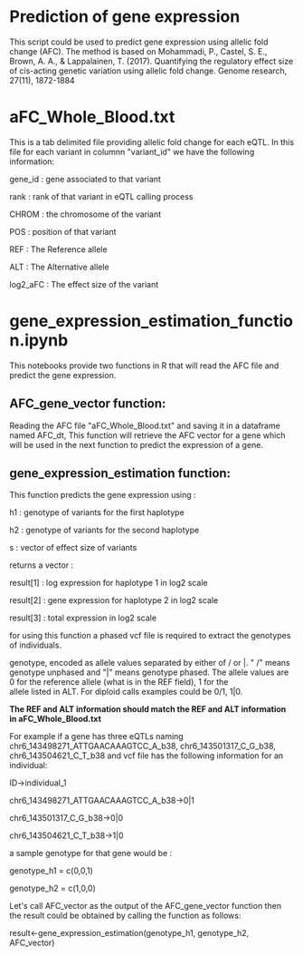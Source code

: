 # Prediction of gene expression
This script could be used to predict gene expression using allelic fold change (AFC). The method is based on Mohammadi, P., Castel, S. E., Brown, A. A., & Lappalainen, T. (2017). Quantifying the regulatory effect size of cis-acting genetic variation using allelic fold change. Genome research, 27(11), 1872-1884 


# aFC_Whole_Blood.txt
This is a tab delimited file providing allelic fold change for each eQTL. In this file for each variant in columnn "variant_id" we have the following information:

gene_id : gene associated to that variant

rank : rank of that variant in eQTL calling process

CHROM : the chromosome of the variant

POS : position of that variant

REF : The Reference allele

ALT : The Alternative allele

log2_aFC : The effect size of the variant

# gene_expression_estimation_function.ipynb

This notebooks provide two functions in R that will read the AFC file and predict the gene expression.

## AFC_gene_vector function:

Reading the AFC file "aFC_Whole_Blood.txt" and saving it in a dataframe named AFC_dt, This function will retrieve the AFC vector for a gene which will be used in the next function to predict the expression of a gene.

## gene_expression_estimation function:
This function predicts the gene expression using :

h1 : genotype of variants for the first haplotype

h2 : genotype of variants for the second haplotype

s : vector of effect size of variants

returns a vector : 

result[1] : log expression for haplotype 1 in log2 scale

result[2] : gene expression for haplotype 2 in log2 scale

result[3] : total expression in log2 scale

for using this function a phased vcf file is required to extract the genotypes of individuals.

genotype, encoded as allele values separated by either of / or |. " /" means genotype unphased and "|" means genotype phased. The allele values are 0 for the reference allele (what is in the REF  field), 1 for the  
allele listed in ALT. For diploid calls examples could be 0/1, 1|0. 

**The REF and ALT information should match the REF and ALT information in aFC_Whole_Blood.txt**

For example if a gene has three eQTLs naming chr6_143498271_ATTGAACAAAGTCC_A_b38, chr6_143501317_C_G_b38, chr6_143504621_C_T_b38 and vcf file has the following information for an individual:

ID->individual_1

chr6_143498271_ATTGAACAAAGTCC_A_b38->0|1

chr6_143501317_C_G_b38->0|0

chr6_143504621_C_T_b38->1|0

a sample genotype for that gene would be : 

genotype_h1 = c(0,0,1)

genotype_h2 = c(1,0,0)

Let's call AFC_vector as the output of the AFC_gene_vector function then the result could be obtained by calling the function as follows:

result<-gene_expression_estimation(genotype_h1, genotype_h2, AFC_vector)

